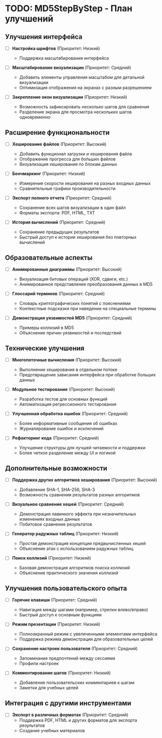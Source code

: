 # TODO: MD5StepByStep - План улучшений

## Улучшения интерфейса

- [ ] **Настройка шрифтов** (Приоритет: Низкий)
  - Поддержка масштабирования интерфейса

- [ ] **Масштабирование визуализации** (Приоритет: Средний)
  - Добавить элементы управления масштабом для детальной визуализации
  - Оптимизация отображения на экранах с разным разрешением

- [ ] **Закрепление окон визуализации** (Приоритет: Низкий)
  - Возможность зафиксировать несколько шагов для сравнения
  - Разделение экрана для просмотра нескольких шагов одновременно

## Расширение функциональности
- [ ] **Хеширование файлов** (Приоритет: Высокий)
  - Добавить функционал загрузки и хеширования файла
  - Отображение прогресса для больших файлов
  - Визуализация хеширования по блокам данных

- [ ] **Бенчмаркинг** (Приоритет: Низкий)
  - Измерение скорости хеширования на разных входных данных
  - Сравнительные графики производительности

- [ ] **Экспорт полного отчета** (Приоритет: Средний)
  - Сохранение всех шагов визуализации в один файл
  - Форматы экспорта: PDF, HTML, TXT

- [ ] **История вычислений** (Приоритет: Средний)
  - Сохранение предыдущих результатов
  - Быстрый доступ к истории хеширования без повторных вычислений

## Образовательные аспекты
- [ ] **Анимированные диаграммы** (Приоритет: Высокий)
  - Визуализация битовых операций (XOR, сдвиги, etc.)
  - Анимированное представление преобразования данных в MD5

- [ ] **Глоссарий терминов** (Приоритет: Средний)
  - Словарь криптографических понятий с пояснениями
  - Контекстные подсказки при наведении на специальные термины

- [ ] **Демонстрация уязвимостей MD5** (Приоритет: Средний)
  - Примеры коллизий в MD5
  - Объяснение причин уязвимостей и последствий

## Технические улучшения
- [ ] **Многопоточные вычисления** (Приоритет: Высокий)
  - Выполнение хеширования в отдельном потоке
  - Предотвращение зависания интерфейса при обработке больших данных

- [ ] **Модульное тестирование** (Приоритет: Высокий)
  - Разработка тестов для основных функций
  - Автоматизация регрессионного тестирования

- [ ] **Улучшенная обработка ошибок** (Приоритет: Средний)
  - Более информативные сообщения об ошибках
  - Журналирование ошибок и исключений

- [ ] **Рефакторинг кода** (Приоритет: Средний)
  - Улучшение структуры для лучшей читаемости и поддержки
  - Более четкое разделение между UI и логикой

## Дополнительные возможности
- [ ] **Поддержка других алгоритмов хеширования** (Приоритет: Высокий)
  - Добавление SHA-1, SHA-256, SHA-3
  - Возможность сравнения результатов разных алгоритмов

- [ ] **Визуальное сравнение хешей** (Приоритет: Средний)
  - Демонстрация лавинного эффекта при незначительных изменениях входных данных
  - Побитовое сравнение результатов

- [ ] **Генератор радужных таблиц** (Приоритет: Низкий)
  - Простая демонстрация концепции предвычисленных хешей
  - Объяснение атак с использованием радужных таблиц

- [ ] **Поиск коллизий** (Приоритет: Низкий)
  - Базовая демонстрация алгоритмов поиска коллизий
  - Объяснение практического значения коллизий

## Улучшения пользовательского опыта
- [ ] **Горячие клавиши** (Приоритет: Средний)
  - Навигация между шагами (например, стрелки влево/вправо)
  - Быстрый доступ к основным функциям

- [ ] **Режим презентации** (Приоритет: Низкий)
  - Полноэкранный режим с увеличенными элементами интерфейса
  - Поддержка режима демонстрации для образовательных целей

- [ ] **Сохранение настроек пользователя** (Приоритет: Средний)
  - Запоминание предпочтений между сессиями
  - Профили настроек

- [ ] **Комментирование шагов** (Приоритет: Низкий)
  - Добавление пользовательских комментариев к шагам
  - Заметки для учебных целей

## Интеграция с другими инструментами
- [ ] **Экспорт в различных форматах** (Приоритет: Средний)
  - Поддержка PDF, HTML и других форматов для экспорта результатов
  - Создание учебных материалов
